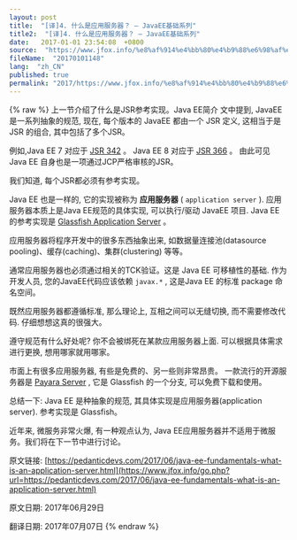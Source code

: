 ```yaml
---
layout: post
title:  "[译]4. 什么是应用服务器？ – JavaEE基础系列"
title2:  "[译]4. 什么是应用服务器？ – JavaEE基础系列"
date:   2017-01-01 23:54:08  +0800
source:  "https://www.jfox.info/%e8%af%914%e4%bb%80%e4%b9%88%e6%98%af%e5%ba%94%e7%94%a8%e6%9c%8d%e5%8a%a1%e5%99%a8javaee%e5%9f%ba%e7%a1%80%e7%b3%bb%e5%88%97.html"
fileName:  "20170101148"
lang:  "zh_CN"
published: true
permalink: "2017/https://www.jfox.info/%e8%af%914%e4%bb%80%e4%b9%88%e6%98%af%e5%ba%94%e7%94%a8%e6%9c%8d%e5%8a%a1%e5%99%a8javaee%e5%9f%ba%e7%a1%80%e7%b3%bb%e5%88%97.html"
---
```

{% raw %}
上一节介绍了什么是JSR参考实现。Java EE简介 文中提到, JavaEE 是一系列抽象的规范, 现在, 每个版本的 JavaEE 都由一个 JSR 定义, 这相当于是 JSR 的组合, 其中包括了多个JSR。 

 例如,Java EE 7 对应于 [JSR 342](https://www.jfox.info/go.php?url=https://www.jcp.org/en/jsr/detail?id=342) 。 Java EE 8 对应于 [JSR 366](https://www.jfox.info/go.php?url=https://www.jcp.org/en/jsr/detail?id=366) 。 由此可见 Java EE 自身也是一项通过JCP严格审核的JSR。 

我们知道, 每个JSR都必须有参考实现。

 Java EE 也是一样的, 它的实现被称为 **应用服务器** ( `application server` ). 应用服务器本质上是Java EE规范的具体实现, 可以执行/驱动 JavaEE 项目. Java EE 的参考实现是 [Glassfish Application Server](https://www.jfox.info/go.php?url=https://github.com/javaee/glassfish) 。 

应用服务器将程序开发中的很多东西抽象出来, 如数据量连接池(datasource pooling)、缓存(caching)、集群(clustering) 等等。

 通常应用服务器也必须通过相关的TCK验证。这是 Java EE 可移植性的基础. 作为开发人员, 您的JavaEE代码应该依赖 `javax.*` , 这是Java EE 的标准 package 命名空间。 

既然应用服务器都遵循标准, 那么理论上, 互相之间可以无缝切换, 而不需要修改代码. 仔细想想这真的很强大。

遵守规范有什么好处呢? 你不会被绑死在某款应用服务器上面. 可以根据具体需求进行更换, 想用哪家就用哪家。

 市面上有很多应用服务器, 有些是免费的、另一些则非常昂贵。 一款流行的开源服务器是 [Payara Server](https://www.jfox.info/go.php?url=http://payara.fish) , 它是 Glassfish 的一个分支, 可以免费下载和使用。 

 总结一下: Java EE 是种抽象的规范, 其具体实现是应用服务器(application server). 参考实现是 Glassfish。 

近年来, 微服务非常火爆, 有一种观点认为, Java EE应用服务器并不适用于微服务。我们将在下一节中进行讨论。

 原文链接: [https://pedanticdevs.com/2017/06/java-ee-fundamentals-what-is-an-application-server.html](https://www.jfox.info/go.php?url=https://pedanticdevs.com/2017/06/java-ee-fundamentals-what-is-an-application-server.html)

原文日期: 2017年06月29日

翻译日期: 2017年07月07日
{% endraw %}
